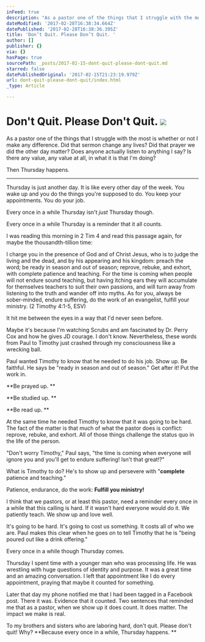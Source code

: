 ```yaml
---
inFeed: true
description: "As a pastor one of the things that I struggle with the most is whether or not I make any difference. Did that sermon change any lives? Did that prayer we did the other day matter? Does anyone actually listen to anything I say? Is there any value, any value at all, in what it is that I’m doing?\_"
dateModified: '2017-02-28T16:38:34.664Z'
datePublished: '2017-02-28T16:38:36.395Z'
title: 'Don’t Quit. Please Don’t Quit. '
author: []
publisher: {}
via: {}
hasPage: true
sourcePath: _posts/2017-02-15-dont-quit-please-dont-quit.md
starred: false
datePublishedOriginal: '2017-02-15T21:23:19.979Z'
url: dont-quit-please-dont-quit/index.html
_type: Article

---
```

# Don't Quit. Please Don't Quit. ![](https://the-grid-user-content.s3-us-west-2.amazonaws.com/f7492c50-6a63-407c-b83b-e6d78613b4dd.jpg)

As a pastor one of the things that I struggle with the most is whether or not I make any difference. Did that sermon change any lives? Did that prayer we did the other day matter? Does anyone actually listen to anything I say? Is there any value, any value at all, in what it is that I'm doing? 

Then Thursday happens. 

---

Thursday is just another day. It is like every other day of the week. You wake up and you do the things you're supposed to do. You keep your appointments. You do your job. 

Every once in a while Thursday isn't _just_ Thursday though. 

Every once in a while Thursday is a reminder that it all counts. 

I was reading this morning in 2 Tim 4 and read this passage again, for maybe the thousandth-tillion time:

I charge you in the presence of God and of Christ Jesus, who is to judge the living and the dead, and by his appearing and his kingdom: preach the word; be ready in season and out of season; reprove, rebuke, and exhort, with complete patience and teaching. For the time is coming when people will not endure sound teaching, but having itching ears they will accumulate for themselves teachers to suit their own passions, and will turn away from listening to the truth and wander off into myths. As for you, always be sober-minded, endure suffering, do the work of an evangelist, fulfill your ministry. (2 Timothy 4:1-5, ESV)

It hit me between the eyes in a way that I'd never seen before. 

Maybe it's because I'm watching Scrubs and am fascinated by Dr. Perry Cox and how he gives JD courage. I don't know. Nevertheless, these words from Paul to Timothy just crashed through my consciousness like a wrecking ball. 

Paul wanted Timothy to know that he needed to do his job. Show up. Be faithful. He says be "ready in season and out of season." Get after it! Put the work in.

**Be prayed up. **

**Be studied up. **

**Be read up. **

At the same time he needed Timothy to know that it was going to be hard. The fact of the matter is that much of what the pastor does is conflict: reprove, rebuke, and exhort. All of those things challenge the status quo in the life of the person. 

"Don't worry Timothy," Paul says, "the time is coming when everyone will ignore you and you'll get to endure suffering! Isn't that great!?" 

What is Timothy to do? He's to show up and persevere with "**complete** patience and teaching." 

Patience, endurance, do the work: **Fulfill you ministry!**

I think that we pastors, or at least this pastor, need a reminder every once in a while that this calling is hard. If it wasn't hard everyone would do it. We patiently teach. We show up and love well. 

It's going to be hard. It's going to cost us something. It costs all of who we are. Paul makes this clear when he goes on to tell Timothy that he is "being poured out like a drink offering."

Every once in a while though Thursday comes. 

Thursday I spent time with a younger man who was processing life. He was wrestling with huge questions of identity and purpose. It was a great time and an amazing conversation. I left that appointment like I do every appointment, praying that maybe it counted for something. 

Later that day my phone notified me that I had been tagged in a Facebook post. There it was. Evidence that it counted. Two sentences that reminded me that as a pastor, when we show up it does count. It does matter. The impact we make is real. 

To my brothers and sisters who are laboring hard, don't quit. Please don't quit! Why? **Because every once in a while, Thursday happens. **